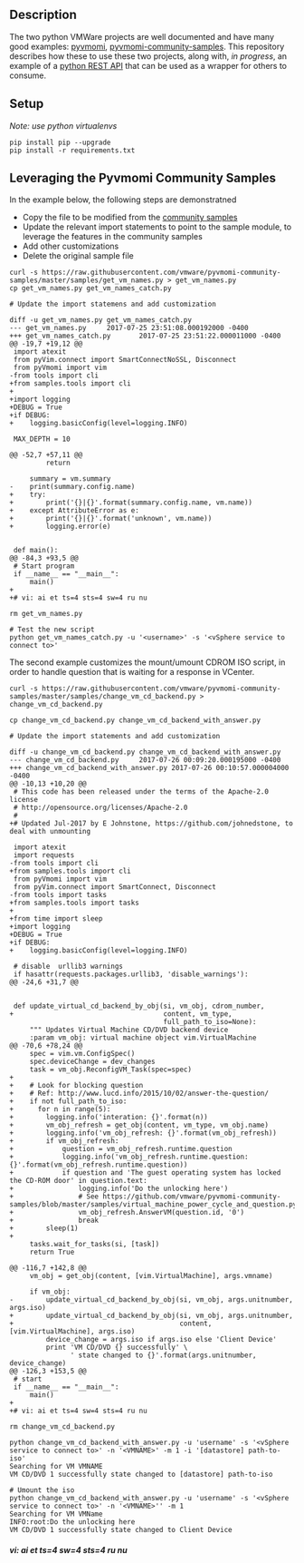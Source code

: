 ## Description

The two python VMWare projects are well documented and have many good examples: [pyvmomi](https://github.com/vmware/pyvmomi), [pyvmomi-community-samples](https://github.com/vmware/pyvmomi-community-samples).  This repository describes how these to use these two projects, along with, *in progress*,  an example of a [python REST API](http://www.django-rest-framework.org/) that can be used as a wrapper for others to consume.

## Setup
*Note: use python virtualenvs* 

```
pip install pip --upgrade
pip install -r requirements.txt
```

## Leveraging the Pyvmomi Community Samples
In the example below, the following steps are demonstratned

* Copy the file to be modified from the [community samples](https://github.com/vmware/pyvmomi-community-samples/tree/master/samples)
* Update the relevant import statements to point to the sample module, to leverage the features in the community samples
* Add other customizations
* Delete the original sample file

```
curl -s https://raw.githubusercontent.com/vmware/pyvmomi-community-samples/master/samples/get_vm_names.py > get_vm_names.py
cp get_vm_names.py get_vm_names_catch.py

# Update the import statemens and add customization

diff -u get_vm_names.py get_vm_names_catch.py
--- get_vm_names.py     2017-07-25 23:51:08.000192000 -0400
+++ get_vm_names_catch.py       2017-07-25 23:51:22.000011000 -0400
@@ -19,7 +19,12 @@
 import atexit
 from pyVim.connect import SmartConnectNoSSL, Disconnect
 from pyVmomi import vim
-from tools import cli
+from samples.tools import cli
+
+import logging
+DEBUG = True
+if DEBUG:
+    logging.basicConfig(level=logging.INFO)

 MAX_DEPTH = 10

@@ -52,7 +57,11 @@
         return

     summary = vm.summary
-    print(summary.config.name)
+    try:
+        print('{}|{}'.format(summary.config.name, vm.name))
+    except AttributeError as e:
+        print('{}|{}'.format('unknown', vm.name))
+        logging.error(e)


 def main():
@@ -84,3 +93,5 @@
 # Start program
 if __name__ == "__main__":
     main()
+
+# vi: ai et ts=4 sts=4 sw=4 ru nu

rm get_vm_names.py

# Test the new script
python get_vm_names_catch.py -u '<username>' -s '<vSphere service to connect to>'
```

The second example customizes the mount/umount CDROM ISO script, in order to handle question that is waiting for a response in VCenter.

```
curl -s https://raw.githubusercontent.com/vmware/pyvmomi-community-samples/master/samples/change_vm_cd_backend.py > change_vm_cd_backend.py

cp change_vm_cd_backend.py change_vm_cd_backend_with_answer.py

# Update the import statements and add customization

diff -u change_vm_cd_backend.py change_vm_cd_backend_with_answer.py
--- change_vm_cd_backend.py     2017-07-26 00:09:20.000195000 -0400
+++ change_vm_cd_backend_with_answer.py 2017-07-26 00:10:57.000004000 -0400
@@ -10,13 +10,20 @@
 # This code has been released under the terms of the Apache-2.0 license
 # http://opensource.org/licenses/Apache-2.0
 #
+# Updated Jul-2017 by E Johnstone, https://github.com/johnedstone, to deal with unmounting

 import atexit
 import requests
-from tools import cli
+from samples.tools import cli
 from pyVmomi import vim
 from pyVim.connect import SmartConnect, Disconnect
-from tools import tasks
+from samples.tools import tasks
+
+from time import sleep
+import logging
+DEBUG = True
+if DEBUG:
+    logging.basicConfig(level=logging.INFO)

 # disable  urllib3 warnings
 if hasattr(requests.packages.urllib3, 'disable_warnings'):
@@ -24,6 +31,7 @@


 def update_virtual_cd_backend_by_obj(si, vm_obj, cdrom_number,
+                                     content, vm_type,
                                      full_path_to_iso=None):
     """ Updates Virtual Machine CD/DVD backend device
     :param vm_obj: virtual machine object vim.VirtualMachine
@@ -70,6 +78,24 @@
     spec = vim.vm.ConfigSpec()
     spec.deviceChange = dev_changes
     task = vm_obj.ReconfigVM_Task(spec=spec)
+
+    # Look for blocking question
+    # Ref: http://www.lucd.info/2015/10/02/answer-the-question/
+    if not full_path_to_iso:
+      for n in range(5):
+        logging.info('interation: {}'.format(n))
+        vm_obj_refresh = get_obj(content, vm_type, vm_obj.name)
+        logging.info('vm_obj_refresh: {}'.format(vm_obj_refresh))
+        if vm_obj_refresh:
+            question = vm_obj_refresh.runtime.question
+            logging.info('vm_obj_refresh.runtime.question: {}'.format(vm_obj_refresh.runtime.question))
+            if question and 'The guest operating system has locked the CD-ROM door' in question.text:
+                logging.info('Do the unlocking here')
+                # See https://github.com/vmware/pyvmomi-community-samples/blob/master/samples/virtual_machine_power_cycle_and_question.py
+                vm_obj_refresh.AnswerVM(question.id, '0')
+                break
+        sleep(1)
+
     tasks.wait_for_tasks(si, [task])
     return True

@@ -116,7 +142,8 @@
     vm_obj = get_obj(content, [vim.VirtualMachine], args.vmname)

     if vm_obj:
-        update_virtual_cd_backend_by_obj(si, vm_obj, args.unitnumber, args.iso)
+        update_virtual_cd_backend_by_obj(si, vm_obj, args.unitnumber,
+                                         content, [vim.VirtualMachine], args.iso)
         device_change = args.iso if args.iso else 'Client Device'
         print 'VM CD/DVD {} successfully' \
               ' state changed to {}'.format(args.unitnumber, device_change)
@@ -126,3 +153,5 @@
 # start
 if __name__ == "__main__":
     main()
+
+# vi: ai et ts=4 sw=4 sts=4 ru nu

rm change_vm_cd_backend.py

python change_vm_cd_backend_with_answer.py -u 'username' -s '<vSphere service to connect to>' -n '<VMNAME>' -m 1 -i '[datastore] path-to-iso'
Searching for VM VMNAME
VM CD/DVD 1 successfully state changed to [datastore] path-to-iso 

# Umount the iso
python change_vm_cd_backend_with_answer.py -u 'username' -s '<vSphere service to connect to>' -n '<VMNAME>'' -m 1
Searching for VM VMName
INFO:root:Do the unlocking here
VM CD/DVD 1 successfully state changed to Client Device

```

##### vi: ai et ts=4 sw=4 sts=4 ru nu
